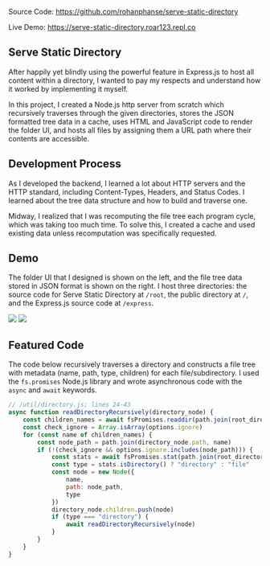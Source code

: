 <div class = "close-lines">

Source Code: <a href = "https://github.com/rohanphanse/serve-static-directory" target = "_blank" rel="noreferrer">https://github.com/rohanphanse/serve-static-directory</a>

Live Demo: <a href = "https://serve-static-directory.roar123.repl.co" target = "_blank" rel="noreferrer">https://serve-static-directory.roar123.repl.co
</a>
</div>

## Serve Static Directory
After happily yet blindly using the powerful feature in Express.js to host all content within a directory, I wanted to pay my respects and understand how it worked by implementing it myself.

In this project, I created a Node.js http server from scratch which recursively traverses through the given directories, stores the JSON formatted tree data in a cache, uses HTML and JavaScript code to render the folder UI, and hosts all files by assigning them a URL path where their contents are accessible.

## Development Process

As I developed the backend, I learned a lot about HTTP servers and the HTTP standard, including Content-Types, Headers, and Status Codes. I learned about the tree data structure and how to build and traverse one.

Midway, I realized that I was recomputing the file tree each program cycle, which was taking too much time. To solve this, I created a cache and used existing data unless recomputation was specifically requested.

## Demo
The folder UI that I designed is shown on the left, and the file tree data stored in JSON format is shown on the right. I host three directories: the source code for Serve Static Directory at <code class = "language-txt">/root</code>, the public directory at <code class = "language-txt">/</code>, and the Express.js source code at <code class = "language-txt">/express</code>.

<div class = "two-image-row">
    <img src = "/images/projects/serve-demo.png"  />
    <img src = "/images/projects/serve-tree.png" />
</div>

## Featured Code

The code below recursively traverses a directory and constructs a file tree with metadata (name, path, type, children) for each file/subdirectory. I used the <code class = "language-txt">fs.promises</code> Node.js library and wrote asynchronous code with the <code class = "language-txt">async</code> and <code class = "language-txt">await</code> keywords.

```js
// /util/directory.js; lines 24-43
async function readDirectoryRecursively(directory_node) {
    const children_names = await fsPromises.readdir(path.join(root_directory_path, directory_node.path))
    const check_ignore = Array.isArray(options.ignore)
    for (const name of children_names) {
        const node_path = path.join(directory_node.path, name)
        if (!(check_ignore && options.ignore.includes(node_path))) {
            const stats = await fsPromises.stat(path.join(root_directory_path, node_path))
            const type = stats.isDirectory() ? "directory" : "file"
            const node = new Node({ 
                name,
                path: node_path,
                type
            })
            directory_node.children.push(node)
            if (type === "directory") {
                await readDirectoryRecursively(node)
            }
        }
    }
}
```